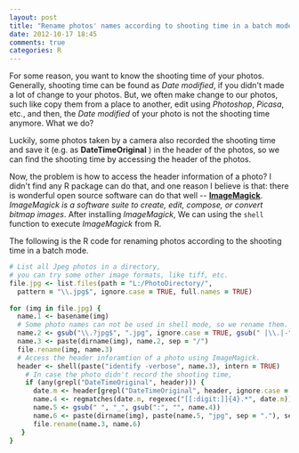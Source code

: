 ```yaml
---
layout: post
title: "Rename photos' names according to shooting time in a batch mode."
date: 2012-10-17 18:45
comments: true
categories: R
---
```


For some reason, you want to know the shooting time of your photos. Generally, shooting time can be found as *Date modified*, if you didn't made a lot of change to your photos. But, we often make change to our photos, such like copy them from a place to another, edit using *Photoshop*, *Picasa*, etc., and then, the *Date modified* of your photo is not the shooting time anymore. What we do?


Luckily, some photos taken by a camera also recorded the shooting time and save it (e.g. as **DateTimeOriginal** ) in the header of the photos, so we can find the shooting time by accessing the header of the photos. 

Now, the problem is how to access the header  information of a photo? I didn't find any R package can do that,  and one reason I believe is  that: there is wonderful open source software can do that well -- **[ImageMagick](http://www.imagemagick.org/script/binary-releases.php#windows)**. *ImageMagick is a software suite to create, edit, compose, or convert bitmap images*. After installing *ImageMagick*, We can using the <code>shell</code> function to execute *ImageMagick* from R.

The following is the R code for renaming photos according to the shooting time in a batch mode. 

``` ruby 
# List all Jpeg photos in a directory,
# you can try some other image formats, like tiff, etc.
file.jpg <- list.files(path = "L:/PhotoDirectory/", 
  pattern = "\\.jpg$", ignore.case = TRUE, full.names = TRUE)
  
for (img in file.jpg) {
  name.1 <- basename(img)
  # Some photo names can not be used in shell mode, so we rename them.
  name.2 <- gsub("\\.?jpg$", ".jpg", ignore.case = TRUE, gsub(" |\\.|-", "", name.1))
  name.3 <- paste(dirname(img), name.2, sep = "/")
  file.rename(img, name.3)
  # Access the header inforamtion of a photo using ImageMagick. 
  header <- shell(paste("identify -verbose", name.3), intern = TRUE)
    # In case the photo didn't record the shooting time,
    if (any(grepl("DateTimeOriginal", header))) {
      date.m <- header[grepl("DateTimeOriginal", header, ignore.case = TRUE)]
      name.4 <- regmatches(date.m, regexec("[[:digit:]]{4}.*", date.m))[[1]]
      name.5 <- gsub(" ", "_", gsub(":", "", name.4))
      name.6 <- paste(dirname(img), paste(name.5, "jpg", sep = "."), sep = "/")
      file.rename(name.3, name.6)
   }
}
```
